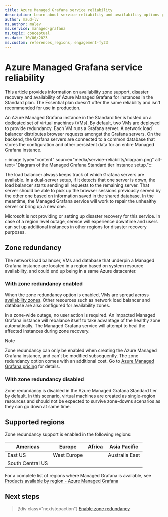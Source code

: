 ```yaml
---
title: Azure Managed Grafana service reliability 
description: Learn about service reliability and availability options provided by Azure Managed Grafana
author: maud-lv 
ms.author: malev 
ms.service: managed-grafana 
ms.topic: conceptual
ms.date: 10/06/2023
ms.custom: references_regions, engagement-fy23
---
```


# Azure Managed Grafana service reliability

This article provides information on availability zone support, disaster recovery and availability of Azure Managed Grafana for instances in the Standard plan. The Essential plan doesn't offer the same reliability and isn't recommended for use in production.

An Azure Managed Grafana instance in the Standard tier is hosted on a dedicated set of virtual machines (VMs). By default, two VMs are deployed to provide redundancy. Each VM runs a Grafana server. A network load balancer distributes browser requests amongst the Grafana servers. On the backend, the Grafana servers are connected to a common database that stores the configuration and other persistent data for an entire Managed Grafana instance.

:::image type="content" source="media/service-reliability/diagram.png" alt-text="Diagram of the Managed Grafana Standard tier instance setup.":::

The load balancer always keeps track of which Grafana servers are available. In a dual-server setup, if it detects that one server is down, the load balancer starts sending all requests to the remaining server. That server should be able to pick up the browser sessions previously served by the other one based on information saved in the shared database. In the meantime, the Managed Grafana service will work to repair the unhealthy server or bring up a new one.

Microsoft is not providing or setting up disaster recovery for this service. In case of a region level outage, service will experience downtime and users can set up additional instances in other regions for disaster recovery purposes.

## Zone redundancy

The network load balancer, VMs and database that underpin a Managed Grafana instance are located in a region based on system resource availability, and could end up being in a same Azure datacenter.

### With zone redundancy enabled

When the zone redundancy option is enabled, VMs are spread across [availability zones](../availability-zones/az-overview.md#availability-zones). Other resources such as network load balancer and database are also configured for availability zones.

In a zone-wide outage, no user action is required. An impacted Managed Grafana instance will rebalance itself to take advantage of the healthy zone automatically. The Managed Grafana service will attempt to heal the affected instances during zone recovery.

> [!NOTE]
> Zone redundancy can only be enabled when creating the Azure Managed Grafana instance, and can't be modified subsequently. The zone redundancy option comes with an additional cost. Go to [Azure Managed Grafana pricing](https://azure.microsoft.com/pricing/details/managed-grafana/) for details.

### With zone redundancy disabled

Zone redundancy is disabled in the Azure Managed Grafana Standard tier by default. In this scenario, virtual machines are created as single-region resources and should not be expected to survive zone-downs scenarios as they can go down at same time.

## Supported regions

Zone redundancy support is enabled in the following regions:

| Americas         | Europe            | Africa            | Asia Pacific      |
|------------------|-------------------|-------------------|-------------------|
| East US          | West Europe       |                   | Australia East    |
| South Central US |                   |                   |                   |

For a complete list of regions where Managed Grafana is available, see [Products available by region - Azure Managed Grafana](https://azure.microsoft.com/explore/global-infrastructure/products-by-region/?products=managed-grafana&regions=all)

## Next steps

> [!div class="nextstepaction"]
> [Enable zone redundancy](./how-to-enable-zone-redundancy.md)
